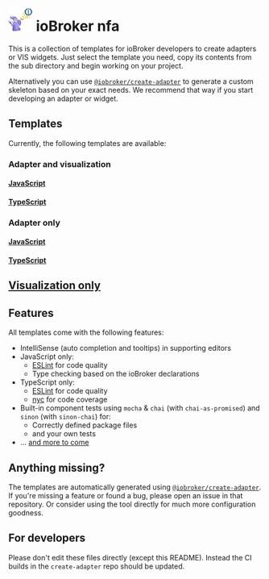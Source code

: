 # <img src="icon.png" width=48> ioBroker nfa

This is a collection of templates for ioBroker developers to create adapters or VIS widgets. Just select the template you need, copy its contents from the sub directory and begin working on your project.

Alternatively you can use [`@iobroker/create-adapter`](https://github.com/ioBroker/create-adapter) to generate a custom skeleton based on your exact needs. We recommend that way if you start developing an adapter or widget.

<!-- TODO: Links to documentation and stuff -->

## Templates
Currently, the following templates are available:

### Adapter and visualization

#### [JavaScript](JavaScriptVIS)

#### [TypeScript](TypeScriptVIS)

### Adapter only

#### [JavaScript](JavaScript)

#### [TypeScript](TypeScript)

## [Visualization only](VIS)


## Features
All templates come with the following features:
* IntelliSense (auto completion and tooltips) in supporting editors
* JavaScript only:
  * [ESLint](https://github.com/eslint/eslint) for code quality
  * Type checking based on the ioBroker declarations
* TypeScript only:
  * [ESLint](https://github.com/eslint/eslint) for code quality
  * [nyc](https://github.com/istanbuljs/nyc) for code coverage
* Built-in component tests using `mocha` & `chai` (with `chai-as-promised`) and `sinon` (with `sinon-chai`) for:
  * Correctly defined package files
  * and your own tests
* ... [and more to come](https://github.com/ioBroker/create-adapter/blob/master/README.md#roadmap)

## Anything missing?
The templates are automatically generated using [`@iobroker/create-adapter`](https://github.com/ioBroker/create-adapter). If you're missing a feature or found a bug, please open an issue in that repository. Or consider using the tool directly for much more configuration goodness.

## For developers
Please don't edit these files directly (except this README). Instead the CI builds in the `create-adapter` repo should be updated.
